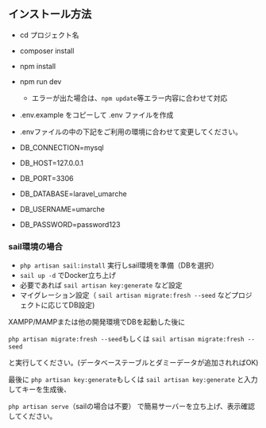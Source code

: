 ## インストール方法

- cd プロジェクト名
- composer install
- npm install
- npm run dev
    - エラーが出た場合は、`npm update`等エラー内容に合わせて対応
- .env.example をコピーして .env ファイルを作成
- .envファイルの中の下記をご利用の環境に合わせて変更してください。

- DB_CONNECTION=mysql
- DB_HOST=127.0.0.1
- DB_PORT=3306
- DB_DATABASE=laravel_umarche
- DB_USERNAME=umarche
- DB_PASSWORD=password123

### sail環境の場合
- `php artisan sail:install` 実行しsail環境を準備（DBを選択）
- `sail up -d` でDocker立ち上げ
- 必要であれば `sail artisan key:generate` など設定
- マイグレーション設定（ `sail artisan migrate:fresh --seed` などプロジェクトに応じてDB設定)


XAMPP/MAMPまたは他の開発環境でDBを起動した後に

`php artisan migrate:fresh --seed`もしくは
`sail artisan migrate:fresh --seed`

と実行してください。(データベーステーブルとダミーデータが追加されればOK)

最後に
`php artisan key:generate`もしくは
`sail artisan key:generate`
と入力してキーを生成後、

`php artisan serve`（sailの場合は不要）
で簡易サーバーを立ち上げ、表示確認してください。

